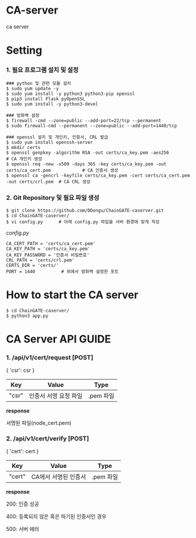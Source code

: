 # CA-server
ca server

# Setting

### 1. 필요 프로그램 설치 및 설정

```
### python 및 관련 모듈 설치
$ sudo yum update -y
$ sudo yum install -y python3 python3-pip openssl
$ pip3 install Flask pyOpenSSL
$ sudo yum install -y python3-devel

### 방화벽 설정
$ firewall -cmd --zone=public --add-port=22/tcp --permanent
$ sudo firewall-cmd --permanent --zone=public --add-port=1440/tcp

### openssl 설치 및 개인키, 인증서, CRL 발급
$ sudo yum install openssh-server
$ mkdir certs
$ openssl genpkey -algorithm RSA -out certs/ca_key.pem -aes256                             # CA 개인키 생성
$ openssl req -new -x509 -days 365 -key certs/ca_key.pem -out certs/ca_cert.pem            # CA 인증서 생성
$ openssl ca -gencrl -keyfile certs/ca_key.pem -cert certs/ca_cert.pem -out certs/crl.pem  # CA CRL 생성
```

### 2. Git Repository 및 필요 파일 생성

```
$ git clone https://github.com/DDongu/ChainGATE-caserver.git
$ cd ChainGATE-caserver/
$ vi config.py      # 아래 config.py 파일을 서버 환경에 맞게 작성
```

_config.py_

```
CA_CERT_PATH = 'certs/ca_cert.pem'
CA_KEY_PATH = 'certs/ca_key.pem'
CA_KEY_PASSWORD = '인증서 비밀번호'
CRL_PATH = 'certs/crl.pem'
CERTS_DIR = 'certs/'
PORT = 1440          # 위에서 방화벽 설정한 포트
```

# How to start the CA server

```
$ cd ChainGATE-caserver/
$ python3 app.py
```

# CA Server API GUIDE
### 1. /api/v1/cert/request [POST]
  { 'csr': csr }

|  Key   |         Value         |   Type    |
| :----: | :-------------------: | :-------: |
| "csr" |  인증서 서명 요청 파일  | .pem 파일 |

**response**

서명된 파일(node_cert.pem)


### 2. /api/v1/cert/verify [POST]
  { 'cert': cert }

|  Key   |         Value         |   Type    |
| :----: | :-------------------: | :-------: |
| "cert" |  CA에서 서명된 인증서  | .pem 파일 |

**response**

200: 인증 성공

400: 등록되지 않은 혹은 파기된 인증서인 경우

500: 서버 에러
